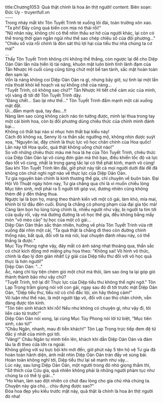 title:Chương1053: Quả thật chính là hoa ăn thịt người!
content:
Biên soạn: Đức Uy - truyenfull.vn<br>----<br>Trong nháy mắt khi Tôn Tuyết Trinh té xuống lôi đài, toàn trường xôn xao.<br>"Ta phi! Đây cũng quá biến con mịa nó thái rồi!"<br>"Nữ nhân này, không chỉ có thể nhìn thấu sơ hở của người khác, lại còn có thể trong thời gian ngắn ngủi như thế sao chép chiêu số của đối phương..."<br>"Chiêu số vừa rồi chính là đòn sát thủ lợi hại của tiểu thư nhà chúng ta cơ mà!"<br>...<br>Thấy Tôn Tuyết Trinh không chỉ không thể thắng, còn ngược lại để cho Diệp Oản Oản lần nữa hiển lộ tài năng, khuôn mặt luôn bình tĩnh lãnh đạm của Tần Nhược Hi cuối cùng cũng từng chút một bể tan tành, sắc mặt hoàn toàn đen sạm lại.<br>Vốn là nàng không coi Diệp Oản Oản ra gì, nhưng bây giờ, sự tình lại một lần nữa thoát khỏi kế hoạch và sự khống chế của nàng…<br>"Tuyết Trinh, cô không sao chứ?" Tần Nhược Hi tiết chế cảm xúc của mình, vội vàng đi tới đỡ Tôn Tuyết Trinh dậy.<br>"Đáng chết... Sao lại như thế..." Tôn Tuyết Trinh đấm mạnh một cái xuống mặt đất.<br>Úi…đấm mạnh quá, tay đau…!!<br>Nàng làm sao cũng không cách nào tin tưởng được, mình lại thua trong tay một cái bình hoa, còn bị đối phương dùng chiêu thức của chính mình đánh bại...<br>Không có thất bại nào sỉ nhục hơn thất bại kiểu này!<br>Cách đó không xa, Senny lộ ra thần sắc ngưỡng mộ, không nhịn được suýt xoa, "Nguyên lai, đây chính là thực lực võ học chân chính của Hoa quốc! Lần này tới Hoa quốc, quả thật không uổng chút nào!"<br>So với những chiêu thức màu mè hoa lá hẹ của Tôn Tuyết Trinh, chiêu thức của Diệp Oản Oản lại vô cùng đơn giản mà thô bạo, điều khiển tốc độ và lực đạo tốt vô cùng, nhất là trong gang tấc lại có thể phát kình, mạnh vô cùng!<br>Sau khi Tôn Tuyết Trinh lên đài, giờ phút này tất cả mọi người dưới đài đề đã không còn chút nghi ngờ nào về thực lực của Diệp Oản Oản.<br>Tư gia nguyên bản chính là kinh thương thế gia, chỉ chuyên về buôn bán. Đại Hội Võ Thuật ngày hôm nay, Tư gia chẳng qua chỉ là vì muốn chiều lòng Mục tiên sinh, mới phái ra 5 người tới góp vui, đương nhiên cũng không thèm để ý đến thắng thua.<br>Ngược lại là bọn họ, mang theo thành kiến với một cô gái, làm khó, mỉa mai, khinh bỉ từ đầu đến cuối. Đúng là chẳng có phong phạm của đại gia tộc mà!<br>Càng làm bọn họ lúng túng chính là, nhiều người như vậy, bị người ta tìm tới cửa quấy rối, vậy mà đường đường là võ học thế gia, đều không bằng mấy món “võ mèo cào” tự học của một cô gái…<br>Diệp Oản Oản thần sắc thản nhiên, hướng về phía Tôn Tuyết Trinh vừa rớt xuống đài nhìn một cái, "Ta quả thật là chẳng đi theo còn đường chính thống nào, bất quá, đối với ta mà nói, loại chuyện đánh nhau này, có thể thắng là được."<br>Mục Tùy Phong nghe vậy, đáy mắt có ánh sáng nhạt thoáng qua, thần sắc có chút kích động mở miệng phụ họa theo: "Không sai! Vô hình vô thức, chính là đạo lý đơn giản nhất! Lý giải của Diệp tiểu thư đối với võ học quả thực là hơn người!"<br>Diệp Oản Oản: "..."<br>Ặc, nàng chỉ tùy tiện chém gió một chút mà thôi, làm sao ông ta lại góp gió thành thành bão như vậy chứ?<br>"Tuyết Trinh, trở lại đi! Thực lực của Diệp tiểu thư không thể nghi ngờ." Tôn Lạp Trọng trầm giọng nói với con gái, ngay sau đó đi tới trước mặt Diệp Oản Oản, "Diệp tiểu thư, tiểu nữ có chỗ đắc tội, xin hãy thông cảm!"<br>Vô luận như thế nào, là một người tập võ, đối với cao thủ chân chính, vẫn đáng được tôn kính.<br>"Tôn tiên sinh khách khí rồi! Nếu như không có chuyện gì, như vậy đi, tôi liền cáo từ trước!"<br>Diệp Oản Oản nói xong, lại cùng Mục Tùy Phong nói lời từ biệt, "Mục tiên sinh, cáo từ!"<br>"Châu Ngân, nhanh, mau đi tiễn khách!" Tôn Lạp Trọng trực tiếp đem đệ tử đắc ý nhất của mình gọi tới.<br>"Vâng!" Châu Ngân tự mình tiến lên, khách khí dẫn Diệp Oản Oản và đám lâu la đi theo cửa lớn ra ngoài.<br>Không giống với sự bực bội khi mới đến, giờ phút này 5 tên hộ vệ Tư gia đã hoàn toàn hãnh diện, ánh mắt nhìn Diệp Oản Oản tràn đầy vẻ sùng bái.<br>Hoàn toàn không nghĩ tới, Diệp tiểu thư lại sẽ mạnh như vậy...<br>Lúc này, sau lưng Diệp Oản Oản, một người trong đó nhỏ giọng thầm thì, "Sở thích của Cửu gia, quả nhiên không phải là những người phàm tục như chúng ta có thể lý giải..."<br>"Ho khan, làm sao đột nhiên có chút đau lòng cho gia chủ nhà chúng ta. Chuyện này gia chủ... chịu đựng được sao?"<br>Đóa hoa đẹp yêu kiều trước mặt này, quả thật là chính là hoa ăn thịt người đó nha!